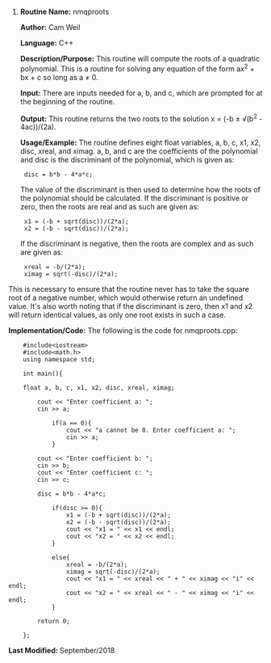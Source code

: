 1. **Routine Name:**           nmqproots

   **Author:** Cam Weil

   **Language:** C++

   **Description/Purpose:** This routine will compute the roots of a quadratic polynomial. This is a routine for solving any equation of the form ax<sup>2</sup> + bx + c so long as a ≠ 0.

   **Input:** There are inputs needed for a, b, and c, which are prompted for at the beginning of the routine.

   **Output:** This routine returns the two roots to the solution x = (-b ± √(b<sup>2</sup> - 4ac))/(2a).

   **Usage/Example:** The routine defines eight float variables, a, b, c, x1, x2, disc, xreal, and ximag. a, b, and c are the coefficients of the polynomial and disc is the discriminant of the polynomial, which is given as:

        disc = b*b - 4*a*c;
   
   The value of the discriminant is then used to determine how the roots of the polynomial should be calculated. If the discriminant is positive or zero, then the roots are real and as such are given as:
   
        x1 = (-b + sqrt(disc))/(2*a);
        x2 = (-b - sqrt(disc))/(2*a);
        
   If the discriminant is negative, then the roots are complex and as such are given as:
   
        xreal = -b/(2*a);
        ximag = sqrt(-disc)/(2*a);

  This is necessary to ensure that the routine never has to take the square root of a negative number, which would otherwise return an undefined value. It's also worth noting that if the discriminant is zero, then x1 and x2 will return identical values, as only one root exists in such a case.

   **Implementation/Code:** The following is the code for nmqproots.cpp:

        #include<iostream>
        #include<math.h>
        using namespace std;

        int main(){

        float a, b, c, x1, x2, disc, xreal, ximag;

            cout << "Enter coefficient a: ";
            cin >> a;
    
                if(a == 0){
                    cout << "a cannot be 0. Enter coefficient a: ";
                    cin >> a;
                }
    
            cout << "Enter coefficient b: ";
            cin >> b;
            cout << "Enter coefficient c: ";
            cin >> c;
    
            disc = b*b - 4*a*c;
    
                if(disc >= 0){
                    x1 = (-b + sqrt(disc))/(2*a);
                    x2 = (-b - sqrt(disc))/(2*a);
                    cout << "x1 = " << x1 << endl;
                    cout << "x2 = " << x2 << endl;
                }
    
                else{
                    xreal = -b/(2*a);
                    ximag = sqrt(-disc)/(2*a);
                    cout << "x1 = " << xreal << " + " << ximag << "i" << endl;
                    cout << "x2 = " << xreal << " - " << ximag << "i" << endl;
                }

            return 0;
    
        };
        
   **Last Modified:** September/2018
